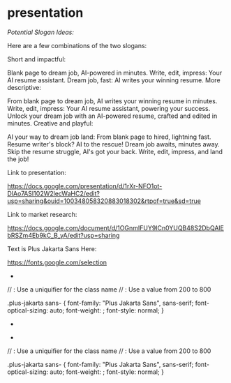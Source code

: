 # presentation

*Potential Slogan Ideas:*


Here are a few combinations of the two slogans:

Short and impactful:

Blank page to dream job, AI-powered in minutes.
Write, edit, impress: Your AI resume assistant.
Dream job, fast: AI writes your winning resume.
More descriptive:

From blank page to dream job, AI writes your winning resume in minutes.
Write, edit, impress: Your AI resume assistant, powering your success.
Unlock your dream job with an AI-powered resume, crafted and edited in minutes.
Creative and playful:

AI your way to dream job land: From blank page to hired, lightning fast.
Resume writer's block? AI to the rescue! Dream job awaits, minutes away.
Skip the resume struggle, AI's got your back. Write, edit, impress, and land the job!




Link to presentation:

https://docs.google.com/presentation/d/1rXr-NFO1ot-DlAo7ASI102W2lecWaHC2/edit?usp=sharing&ouid=100348058320883018302&rtpof=true&sd=true


Link to market research:

https://docs.google.com/document/d/1OGnmIFUY9ICn0YUQB48S2DbQAlEbRSZm4Eb9kC_B_yA/edit?usp=sharing

Text is Plus Jakarta Sans Here:

https://fonts.google.com/selection

<link rel="preconnect" href="https://fonts.googleapis.com">
<link rel="preconnect" href="https://fonts.gstatic.com" crossorigin>
<link href="https://fonts.googleapis.com/css2?family=Plus+Jakarta+Sans:ital,wght@0,200..800;1,200..800&display=swap" rel="stylesheet">

*

// <uniquifier>: Use a uniquifier for the class name
// <weight>: Use a value from 200 to 800

.plus-jakarta sans-<uniquifier> {
  font-family: "Plus Jakarta Sans", sans-serif;
  font-optical-sizing: auto;
  font-weight: <weight>;
  font-style: normal;
}

*

<style>
@import url('https://fonts.googleapis.com/css2?family=Plus+Jakarta+Sans:ital,wght@0,200..800;1,200..800&display=swap')
</style>

*

// <uniquifier>: Use a uniquifier for the class name
// <weight>: Use a value from 200 to 800

.plus-jakarta sans-<uniquifier> {
  font-family: "Plus Jakarta Sans", sans-serif;
  font-optical-sizing: auto;
  font-weight: <weight>;
  font-style: normal;
}
